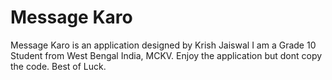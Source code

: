# Message Karo
Message Karo is an application designed by Krish Jaiswal
I am a Grade 10 Student from West Bengal India, MCKV.
Enjoy the application but dont copy the code.
Best of Luck.
